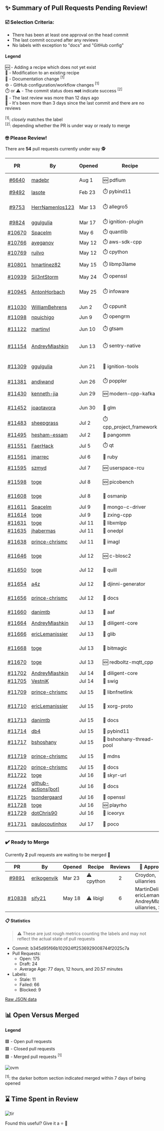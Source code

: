 ## :sparkles: Summary of Pull Requests Pending Review!

### :ballot_box_with_check: Selection Criteria:

- There has been at least one approval on the head commit
- The last commit occured after any reviews
- No labels with exception to "docs" and "GitHub config"

#### Legend

:new: - Adding a recipe which does not yet exist<br>
:memo: - Modification to an existing recipe<br>
:green_book: - Documentation change <sup>[1]</sup><br>
:gear: - GitHub configuration/workflow changes <sup>[1]</sup><br>
:stopwatch: or :warning: - The commit status does **not** indicate success <sup>[2]</sup><br>
:bell: - The last review was more than 12 days ago<br>
:eyes: - It's been more than 3 days since the last commit and there are no reviews<br>
<br>
<sup>[1]</sup>: _closely_ matches the label<br>
<sup>[2]</sup>: depending whether the PR is under way or ready to merge

### :nerd_face: Please Review! 

There are **54** pull requests currently under way :detective:

PR | By | Opened | Recipe | Reviews | Last | :stop_sign: Blockers | :star2: Approvers
:---: | --- | --- | --- | :---: | --- | --- | ---
[#6640](https://github.com/conan-io/conan-center-index/pull/6640)|[madebr](https://github.com/madebr)|Aug 1|:new: pdfium|19|Jul 15||
[#9492](https://github.com/conan-io/conan-center-index/pull/9492)|[lasote](https://github.com/lasote)|Feb 23|:stopwatch: pybind11|0|:eyes:||
[#9753](https://github.com/conan-io/conan-center-index/pull/9753)|[HerrNamenlos123](https://github.com/HerrNamenlos123)|Mar 13|:stopwatch: allegro5|22|Apr 13 :bell:||
[#9824](https://github.com/conan-io/conan-center-index/pull/9824)|[ggulgulia](https://github.com/ggulgulia)|Mar 17|:stopwatch: ignition-plugin|0|:eyes:||
[#10670](https://github.com/conan-io/conan-center-index/pull/10670)|[SpaceIm](https://github.com/SpaceIm)|May 6|:stopwatch: quantlib|0|:eyes:||
[#10766](https://github.com/conan-io/conan-center-index/pull/10766)|[ayeganov](https://github.com/ayeganov)|May 12|:stopwatch: aws-sdk-cpp|0|:eyes:||
[#10769](https://github.com/conan-io/conan-center-index/pull/10769)|[ruilvo](https://github.com/ruilvo)|May 12|:stopwatch: cpython|0|:eyes:||
[#10801](https://github.com/conan-io/conan-center-index/pull/10801)|[hmartinez82](https://github.com/hmartinez82)|May 15|:stopwatch: libmp3lame|1|Jul 12||prince-chrismc
[#10939](https://github.com/conan-io/conan-center-index/pull/10939)|[Sil3ntStorm](https://github.com/Sil3ntStorm)|May 24|:stopwatch: openssl|0|:eyes:||
[#10945](https://github.com/conan-io/conan-center-index/pull/10945)|[AntonHorbach](https://github.com/AntonHorbach)|May 25|:stopwatch: infoware|1|May 27 :bell:||
[#11030](https://github.com/conan-io/conan-center-index/pull/11030)|[WilliamBehrens](https://github.com/WilliamBehrens)|Jun 2|:stopwatch: cppunit|0|:eyes:||
[#11098](https://github.com/conan-io/conan-center-index/pull/11098)|[npuichigo](https://github.com/npuichigo)|Jun 9|:stopwatch: opengrm|0|:eyes:||
[#11122](https://github.com/conan-io/conan-center-index/pull/11122)|[martinvl](https://github.com/martinvl)|Jun 10|:stopwatch: gtsam|2|Jul 15||
[#11154](https://github.com/conan-io/conan-center-index/pull/11154)|[AndreyMlashkin](https://github.com/AndreyMlashkin)|Jun 13|:stopwatch: sentry-native|1|Jun 19 :bell:||
[#11309](https://github.com/conan-io/conan-center-index/pull/11309)|[ggulgulia](https://github.com/ggulgulia)|Jun 21|:memo: ignition-tools|3|Jun 30 :bell:||
[#11381](https://github.com/conan-io/conan-center-index/pull/11381)|[andiwand](https://github.com/andiwand)|Jun 26|:stopwatch: poppler|0|:eyes:||
[#11430](https://github.com/conan-io/conan-center-index/pull/11430)|[kenneth-jia](https://github.com/kenneth-jia)|Jun 29|:new: modern-cpp-kafka|5|Jul 5 :bell:||
[#11452](https://github.com/conan-io/conan-center-index/pull/11452)|[joaotavora](https://github.com/joaotavora)|Jun 30|:memo: glm|3|Jul 14||prince-chrismc
[#11483](https://github.com/conan-io/conan-center-index/pull/11483)|[sheepgrass](https://github.com/sheepgrass)|Jul 2|:stopwatch: cpp_project_framework|0|||
[#11495](https://github.com/conan-io/conan-center-index/pull/11495)|[hesham-essam](https://github.com/hesham-essam)|Jul 2|:memo: pangomm|0|:eyes:||
[#11551](https://github.com/conan-io/conan-center-index/pull/11551)|[FaerHack](https://github.com/FaerHack)|Jul 5|:stopwatch: qt|3|Jul 15||ericLemanissier, prince-chrismc
[#11561](https://github.com/conan-io/conan-center-index/pull/11561)|[jmarrec](https://github.com/jmarrec)|Jul 6|:memo: ruby|0|:eyes:||
[#11595](https://github.com/conan-io/conan-center-index/pull/11595)|[szmyd](https://github.com/szmyd)|Jul 7|:new: userspace-rcu|1|Jul 14||
[#11598](https://github.com/conan-io/conan-center-index/pull/11598)|[toge](https://github.com/toge)|Jul 8|:new: picobench|3|Jul 13||jwillikers, prince-chrismc
[#11608](https://github.com/conan-io/conan-center-index/pull/11608)|[toge](https://github.com/toge)|Jul 8|:memo: osmanip|4|Jul 15||jwillikers, prince-chrismc
[#11611](https://github.com/conan-io/conan-center-index/pull/11611)|[SpaceIm](https://github.com/SpaceIm)|Jul 9|:memo: mongo-c-driver|0|:eyes:||
[#11614](https://github.com/conan-io/conan-center-index/pull/11614)|[toge](https://github.com/toge)|Jul 9|:memo: zxing-cpp|0|||
[#11631](https://github.com/conan-io/conan-center-index/pull/11631)|[toge](https://github.com/toge)|Jul 11|:memo: libxmlpp|0|:eyes:||
[#11635](https://github.com/conan-io/conan-center-index/pull/11635)|[jhabermas](https://github.com/jhabermas)|Jul 11|:memo: onedpl|0|:eyes:||
[#11638](https://github.com/conan-io/conan-center-index/pull/11638)|[prince-chrismc](https://github.com/prince-chrismc)|Jul 11|:memo: imagl|1|Jul 12||
[#11646](https://github.com/conan-io/conan-center-index/pull/11646)|[toge](https://github.com/toge)|Jul 12|:new: c-blosc2|1|Jul 12||
[#11650](https://github.com/conan-io/conan-center-index/pull/11650)|[toge](https://github.com/toge)|Jul 12|:memo: quill|2|Jul 13||jwillikers
[#11654](https://github.com/conan-io/conan-center-index/pull/11654)|[a4z](https://github.com/a4z)|Jul 12|:memo: djinni-generator|1|Jul 12||prince-chrismc
[#11656](https://github.com/conan-io/conan-center-index/pull/11656)|[prince-chrismc](https://github.com/prince-chrismc)|Jul 12|:green_book: docs|12|Jul 15|jgsogo|
[#11660](https://github.com/conan-io/conan-center-index/pull/11660)|[danimtb](https://github.com/danimtb)|Jul 13|:memo: aaf|3|Jul 14||prince-chrismc
[#11664](https://github.com/conan-io/conan-center-index/pull/11664)|[AndreyMlashkin](https://github.com/AndreyMlashkin)|Jul 13|:memo: diligent-core|0|:eyes:||
[#11666](https://github.com/conan-io/conan-center-index/pull/11666)|[ericLemanissier](https://github.com/ericLemanissier)|Jul 13|:memo: glib|1|Jul 13||jwillikers
[#11668](https://github.com/conan-io/conan-center-index/pull/11668)|[toge](https://github.com/toge)|Jul 13|:memo: bitmagic|1|Jul 13||prince-chrismc
[#11670](https://github.com/conan-io/conan-center-index/pull/11670)|[toge](https://github.com/toge)|Jul 13|:new: redboltz-mqtt_cpp|1|Jul 15||prince-chrismc
[#11702](https://github.com/conan-io/conan-center-index/pull/11702)|[AndreyMlashkin](https://github.com/AndreyMlashkin)|Jul 14|:memo: diligent-core|0|||
[#11705](https://github.com/conan-io/conan-center-index/pull/11705)|[VestniK](https://github.com/VestniK)|Jul 14|:memo: swig|0|||
[#11709](https://github.com/conan-io/conan-center-index/pull/11709)|[prince-chrismc](https://github.com/prince-chrismc)|Jul 15|:memo: libnfnetlink|1|Jul 15||jgsogo
[#11710](https://github.com/conan-io/conan-center-index/pull/11710)|[ericLemanissier](https://github.com/ericLemanissier)|Jul 15|:memo: xorg-proto|1|Jul 15||prince-chrismc
[#11713](https://github.com/conan-io/conan-center-index/pull/11713)|[danimtb](https://github.com/danimtb)|Jul 15|:green_book: docs|11|Jul 16||SSE4
[#11714](https://github.com/conan-io/conan-center-index/pull/11714)|[db4](https://github.com/db4)|Jul 15|:memo: pybind11|0|:eyes:||
[#11717](https://github.com/conan-io/conan-center-index/pull/11717)|[bshoshany](https://github.com/bshoshany)|Jul 15|:memo: bshoshany-thread-pool|0|||
[#11719](https://github.com/conan-io/conan-center-index/pull/11719)|[prince-chrismc](https://github.com/prince-chrismc)|Jul 15|:memo: mdns|3|Jul 15||
[#11720](https://github.com/conan-io/conan-center-index/pull/11720)|[prince-chrismc](https://github.com/prince-chrismc)|Jul 15|:green_book: docs|0|||
[#11722](https://github.com/conan-io/conan-center-index/pull/11722)|[toge](https://github.com/toge)|Jul 16|:memo: skyr-url|0|||
[#11724](https://github.com/conan-io/conan-center-index/pull/11724)|[github-actions[bot]](https://github.com/github-actions[bot])|Jul 16|:green_book: docs|1|Jul 16||SSE4
[#11725](https://github.com/conan-io/conan-center-index/pull/11725)|[tsondergaard](https://github.com/tsondergaard)|Jul 16|:memo: openssl|0|||
[#11728](https://github.com/conan-io/conan-center-index/pull/11728)|[toge](https://github.com/toge)|Jul 16|:new: playrho|0|||
[#11729](https://github.com/conan-io/conan-center-index/pull/11729)|[dotChris90](https://github.com/dotChris90)|Jul 16|:memo: iceoryx|0|||
[#11731](https://github.com/conan-io/conan-center-index/pull/11731)|[paulocoutinhox](https://github.com/paulocoutinhox)|Jul 17|:memo: poco|1|Jul 17||toge


### :heavy_check_mark: Ready to Merge 

Currently **2** pull requests are waiting to be merged :tada:


PR | By | Opened | Recipe | Reviews | :star2: Approvers
:---: | --- | --- | --- | :---: | ---
[#9891](https://github.com/conan-io/conan-center-index/pull/9891)|[erikogenvik](https://github.com/erikogenvik)|Mar 23|:warning: cpython|2|Croydon, uilianries
[#10838](https://github.com/conan-io/conan-center-index/pull/10838)|[sify21](https://github.com/sify21)|May 18|:warning: libigl|6|MartinDelille, ericLemanissier, AndreyMlashkin, uilianries, SSE4


#### :clipboard: Statistics

> :warning: These are just rough metrics counting the labels and may not reflect the actual state of pull requests

- Commit: b345d95f66b102924ff2536929008744f2025c7a
- Pull Requests:
	- Open: 175
	- Draft: 24
	- Average Age: 77 days, 12 hours, and 20.57 minutes
- Labels:
	- Stale: 11
	- Failed: 66
	- Blocked: 9
	
		
[Raw JSON data](https://raw.githubusercontent.com/prince-chrismc/conan-center-index-pending-review/raw-data/pending-review.json)

## :bar_chart: Open Versus Merged

#### Legend

:green_square: - Open pull requests<br>
:red_square: - Closed pull requests<br>
:purple_square: - Merged pull requests <sup>[1]</sup><br>

![ovm](https://github.com/prince-chrismc/conan-center-index-pending-review/blob/raw-data/open-versus-merged.gif?raw=true)

<sup>[1]</sup>: the darker bottom section indicated merged within 7 days of being opened

## :hourglass: Time Spent in Review

![tir](https://github.com/prince-chrismc/conan-center-index-pending-review/blob/raw-data/time-in-review.png?raw=true)

Found this useful? Give it a :star: :pray:
